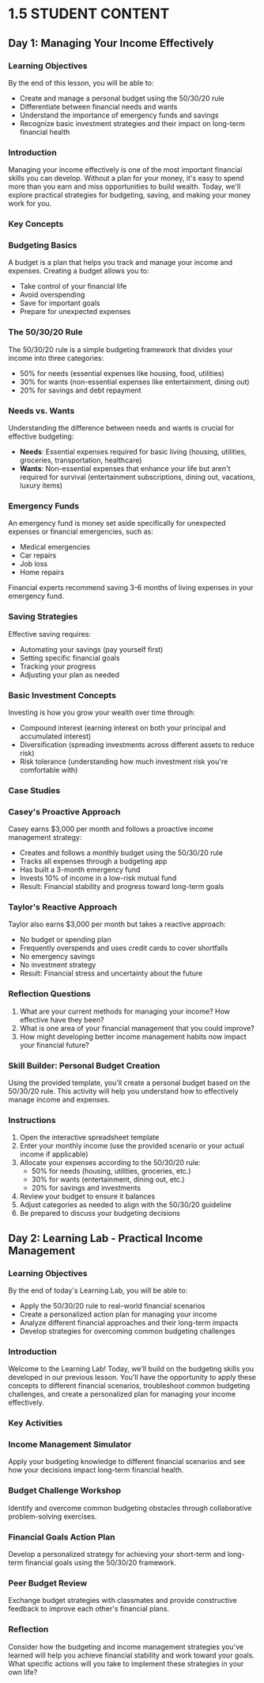 # 1.5 STUDENT CONTENT

## Day 1: Managing Your Income Effectively

### Learning Objectives

By the end of this lesson, you will be able to:

- Create and manage a personal budget using the 50/30/20 rule
- Differentiate between financial needs and wants
- Understand the importance of emergency funds and savings
- Recognize basic investment strategies and their impact on long-term financial health

### Introduction

Managing your income effectively is one of the most important financial skills you can develop. Without a plan for your money, it's easy to spend more than you earn and miss opportunities to build wealth. Today, we'll explore practical strategies for budgeting, saving, and making your money work for you.

### Key Concepts

### Budgeting Basics

A budget is a plan that helps you track and manage your income and expenses. Creating a budget allows you to:

- Take control of your financial life
- Avoid overspending
- Save for important goals
- Prepare for unexpected expenses

### The 50/30/20 Rule

The 50/30/20 rule is a simple budgeting framework that divides your income into three categories:

- 50% for needs (essential expenses like housing, food, utilities)
- 30% for wants (non-essential expenses like entertainment, dining out)
- 20% for savings and debt repayment

### Needs vs. Wants

Understanding the difference between needs and wants is crucial for effective budgeting:

- **Needs**: Essential expenses required for basic living (housing, utilities, groceries, transportation, healthcare)
- **Wants**: Non-essential expenses that enhance your life but aren't required for survival (entertainment subscriptions, dining out, vacations, luxury items)

### Emergency Funds

An emergency fund is money set aside specifically for unexpected expenses or financial emergencies, such as:

- Medical emergencies
- Car repairs
- Job loss
- Home repairs

Financial experts recommend saving 3-6 months of living expenses in your emergency fund.

### Saving Strategies

Effective saving requires:

- Automating your savings (pay yourself first)
- Setting specific financial goals
- Tracking your progress
- Adjusting your plan as needed

### Basic Investment Concepts

Investing is how you grow your wealth over time through:

- Compound interest (earning interest on both your principal and accumulated interest)
- Diversification (spreading investments across different assets to reduce risk)
- Risk tolerance (understanding how much investment risk you're comfortable with)

### Case Studies

### Casey's Proactive Approach

Casey earns $3,000 per month and follows a proactive income management strategy:

- Creates and follows a monthly budget using the 50/30/20 rule
- Tracks all expenses through a budgeting app
- Has built a 3-month emergency fund
- Invests 10% of income in a low-risk mutual fund
- Result: Financial stability and progress toward long-term goals

### Taylor's Reactive Approach

Taylor also earns $3,000 per month but takes a reactive approach:

- No budget or spending plan
- Frequently overspends and uses credit cards to cover shortfalls
- No emergency savings
- No investment strategy
- Result: Financial stress and uncertainty about the future

### Reflection Questions

1. What are your current methods for managing your income? How effective have they been?
2. What is one area of your financial management that you could improve?
3. How might developing better income management habits now impact your financial future?

### Skill Builder: Personal Budget Creation

Using the provided template, you'll create a personal budget based on the 50/30/20 rule. This activity will help you understand how to effectively manage income and expenses.

### Instructions

1. Open the interactive spreadsheet template
2. Enter your monthly income (use the provided scenario or your actual income if applicable)
3. Allocate your expenses according to the 50/30/20 rule:
    - 50% for needs (housing, utilities, groceries, etc.)
    - 30% for wants (entertainment, dining out, etc.)
    - 20% for savings and investments
4. Review your budget to ensure it balances
5. Adjust categories as needed to align with the 50/30/20 guideline
6. Be prepared to discuss your budgeting decisions

## Day 2: Learning Lab - Practical Income Management

### Learning Objectives

By the end of today's Learning Lab, you will be able to:

- Apply the 50/30/20 rule to real-world financial scenarios
- Create a personalized action plan for managing your income
- Analyze different financial approaches and their long-term impacts
- Develop strategies for overcoming common budgeting challenges

### Introduction

Welcome to the Learning Lab! Today, we'll build on the budgeting skills you developed in our previous lesson. You'll have the opportunity to apply these concepts to different financial scenarios, troubleshoot common budgeting challenges, and create a personalized plan for managing your income effectively.

### Key Activities

### Income Management Simulator

Apply your budgeting knowledge to different financial scenarios and see how your decisions impact long-term financial health.

### Budget Challenge Workshop

Identify and overcome common budgeting obstacles through collaborative problem-solving exercises.

### Financial Goals Action Plan

Develop a personalized strategy for achieving your short-term and long-term financial goals using the 50/30/20 framework.

### Peer Budget Review

Exchange budget strategies with classmates and provide constructive feedback to improve each other's financial plans.

### Reflection

Consider how the budgeting and income management strategies you've learned will help you achieve financial stability and work toward your goals. What specific actions will you take to implement these strategies in your own life?

#